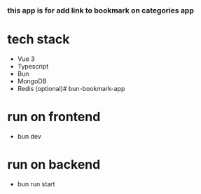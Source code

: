 ### this app is for add link to bookmark on categories app

# tech stack
- Vue 3
- Typescript
- Bun
- MongoDB
- Redis (optional)# bun-bookmark-app

# run on frontend 
- bun dev

# run on backend 
- bun run start
